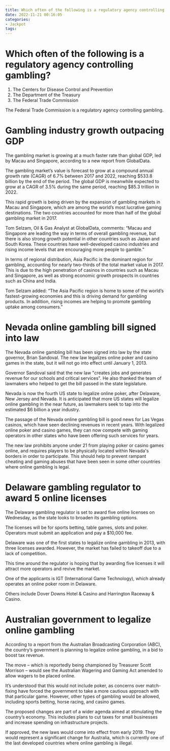 ```yaml
---
title: Which often of the following is a regulatory agency controlling gambling
date: 2022-11-21 00:16:05
categories:
- Jackpot
tags:
---
```



#  Which often of the following is a regulatory agency controlling gambling?

1. The Centers for Disease Control and Prevention
2. The Department of the Treasury
3. The Federal Trade Commission

The Federal Trade Commission is a regulatory agency controlling gambling.

#  Gambling industry growth outpacing GDP

The gambling market is growing at a much faster rate than global GDP, led by Macau and Singapore, according to a new report from GlobalData.

The gambling market’s value is forecast to grow at a compound annual growth rate (CAGR) of 6.7% between 2017 and 2022, reaching $533.8 billion by the end of the period. The global GDP is meanwhile expected to grow at a CAGR of 3.5% during the same period, reaching $85.3 trillion in 2022.

This rapid growth is being driven by the expansion of gambling markets in Macau and Singapore, which are among the world’s most lucrative gaming destinations. The two countries accounted for more than half of the global gambling market in 2017.

Tom Selzam, Oil & Gas Analyst at GlobalData, comments: “Macau and Singapore are leading the way in terms of overall gambling revenue, but there is also strong growth potential in other countries such as Japan and South Korea. These countries have well-developed casino industries and rising income levels that are encouraging more people to gamble.”

In terms of regional distribution, Asia Pacific is the dominant region for gambling, accounting for nearly two-thirds of the total market value in 2017. This is due to the high penetration of casinos in countries such as Macau and Singapore, as well as strong economic growth prospects in countries such as China and India.

Tom Selzam added: “The Asia Pacific region is home to some of the world’s fastest-growing economies and this is driving demand for gambling products. In addition, rising incomes are helping to promote gambling uptake among consumers.”

#  Nevada online gambling bill signed into law

The Nevada online gambling bill has been signed into law by the state governor, Brian Sandoval. The new law legalizes online poker and casino games in the state, but it will not go into effect until January 1, 2013.

Governor Sandoval said that the new law "creates jobs and generates revenue for our schools and critical services". He also thanked the team of lawmakers who helped to get the bill passed in the state legislature.

Nevada is now the fourth US state to legalize online poker, after Delaware, New Jersey and Nevada. It is anticipated that more US states will legalize online gambling in the near future, as lawmakers seek to tap into the estimated $6 billion a year industry.

The passage of the Nevada online gambling bill is good news for Las Vegas casinos, which have seen declining revenues in recent years. With legalized online poker and casino games, they can now compete with gaming operators in other states who have been offering such services for years.

The new law prohibits anyone under 21 from playing poker or casino games online, and requires players to be physically located within Nevada's borders in order to participate. This should help to prevent rampant cheating and gaming abuses that have been seen in some other countries where online gambling is legal.

#  Delaware gambling regulator to award 5 online licenses

The Delaware gambling regulator is set to award five online licenses on Wednesday, as the state looks to broaden its gambling options.

The licenses will be for sports betting, table games, slots and poker. Operators must submit an application and pay a $10,000 fee.

Delaware was one of the first states to legalize online gambling in 2013, with three licenses awarded. However, the market has failed to takeoff due to a lack of competition.

This time around the regulator is hoping that by awarding five licenses it will attract more operators and revive the market.

One of the applicants is IGT (International Game Technology), which already operates an online poker room in Delaware.

Others include Dover Downs Hotel & Casino and Harrington Raceway & Casino.

#  Australian government to legalize online gambling

According to a report from the Australian Broadcasting Corporation (ABC), the country’s government is planning to legalize online gambling, in a bid to boost tax revenue.

The move – which is reportedly being championed by Treasurer Scott Morrison – would see the Australian Wagering and Gaming Act amended to allow wagers to be placed online.

It’s understood that this would not include poker, as concerns over match-fixing have forced the government to take a more cautious approach with that particular game. However, other types of gambling would be allowed, including sports betting, horse racing, and casino games.

The proposed changes are part of a wider agenda aimed at stimulating the country’s economy. This includes plans to cut taxes for small businesses and increase spending on infrastructure projects.

If approved, the new laws would come into effect from early 2019. They would represent a significant change for Australia, which is currently one of the last developed countries where online gambling is illegal.